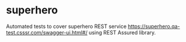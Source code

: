 # superhero
Automated tests to cover superhero REST service https://superhero.qa-test.csssr.com/swagger-ui.html#/ using REST Assured library.
